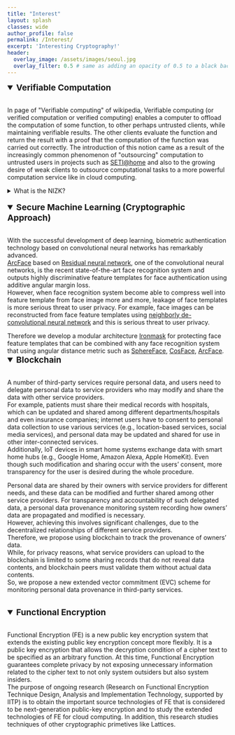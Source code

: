 ```yaml
---
title: "Interest"
layout: splash
classes: wide
author_profile: false
permalink: /Interest/
excerpt: 'Interesting Cryptography!'
header:
  overlay_image: /assets/images/seoul.jpg
  overlay_filter: 0.5 # same as adding an opacity of 0.5 to a black background
---
```


<details open>
    <summary style="font-size:1.2rem; font-weight:bold;">
        Verifiable Computation
    </summary>
    <br>
    <p>In page of "Verifiable computing" of wikipedia, Verifiable computing (or verified computation or verified computing) enables a computer to offload the computation of some function, to other perhaps untrusted clients, while maintaining verifiable results. The other clients evaluate the function and return the result with a proof that the computation of the function was carried out correctly. The introduction of this notion came as a result of the increasingly common phenomenon of "outsourcing" computation to untrusted users in projects such as <A href="https://en.wikipedia.org/wiki/SETI@home">SETI@home</A> and also to the growing desire of weak clients to outsource computational tasks to a more powerful computation service like in cloud computing.</p>
    <details>
        <summary>
            What is the NIZK?
        </summary>
        Interactive Proofs (IPs) and Arguments
        <ul type="square">
            <li><p>Prover <i>P</i> and Verfier <i>V</i><br>
                1. <i>P</i> solves a problem on a given input.<br>
                2. Tells <i>V</i> the answer.<br>
                3. Then <i>P</i> proves to <i>V</i> that the answer is correct.</p>
                <ul type="none">
                    <li><p>Requirements:<br>
                        <u>Completeness</u>: If the answer is true, the honest <i>V</i> will be convinced of this fact by an untrusted <i>P</i> (honest <i>P</i> in ZKP).<br>
                        <u>Soundness</u>: If the answer is false, no <i>P</i> (no cheating <i>P</i> in ZKP) can convince the honest <i>V</i> that it is true, except with some small probability.</p>
                    </li>
                </ul>
            </li>
            <li><p>Difference of IPs and Arguments<br>
                The difference is that the prover is restricted to be a polynomial-time algorithm for an interactive arguement, whereas no such restrictions on the prover apply for an interactive proof.</p>
            </li>
        </ul>
        Zero-Knowledge Proof (ZKP) and Non-Interactive Proofs
        <ul type="square">
            <li><p>Zero-Knowledge Proof<br>
                ZKP is one of the IPs and is a method by which <i>P</i> can prove to <i>V</i> that they know a secret, without conveying any information apart from the fact that they know the secret.<br></p>
                <ul type="none">
                    <li><p>More requirement for ZKP:<br>
                        <u>Zero-knowledge</u>: If the answer is true, no <i>V</i> learns anything other than the fact that the answer is true.</p>
                    </li>
                </ul>
            </li>
            <li><p>Non-Interactive Proofs<br>
                Non-Interactive Proofs require no interaction between the <i>P</i> and <i>V</i>.</p>
            </li>
        </ul>
        Therefore, Non-interactive zero-knowledge proofs (also known as NIZK, zk-SNARK) are zero-knowledge proofs that require no interaction between the <i>P</i> and <i>V</i>.
    </details>
</details>

<br>

<details open>
    <summary style="font-size:1.2rem; font-weight:bold;">
        Secure Machine Learning (Cryptographic Approach)
    </summary>
    <br>
    <p>With the successful development of deep learning, biometric authentication technology based on convolutional neural networks has remarkably advanced.<br>
    <A href="https://arxiv.org/abs/1801.07698/">ArcFace</A> based on <A href="https://arxiv.org/abs/1512.03385">Residual neural network</A>, one of the convolutional neural networks, is the recent state-of-the-art face recognition system and outputs highly discriminative feature templates for face authentication using additive angular margin loss.<br>
    However, when face recognition system become able to compress well into feature template from face image more and more, leakage of face templates is more serious threat to user privacy. For example, face images can be reconstructed from face feature templates using <A href="https://arxiv.org/abs/1703.00832">neighborly de-convolutional neural network</A> and this is serious threat to user privacy.</p>
    Therefore we develop a modular architecture <A href="https://openaccess.thecvf.com/content/CVPR2021/html/Kim_IronMask_Modular_Architecture_for_Protecting_Deep_Face_Template_CVPR_2021_paper.html">Ironmask</A> for protecting face feature templates that can be combined with any face recognition system that using angular distance metric such as <A href="https://arxiv.org/abs/1704.08063">SphereFace</A>, <A href="https://arxiv.org/abs/1801.09414">CosFace</A>, <A href="https://arxiv.org/abs/1801.07698">ArcFace</A>.
    <br>
    <img src="{{ site.url }}{{ site.baseurl }}/assets/images/CVPR.jpg" alt="">
</details>

<details open>
    <summary style="font-size:1.2rem; font-weight:bold;">
        Blockchain
    </summary>
    <br>
    <p>A number of third-party services require personal data, and users need to delegate personal data to service providers who may modify and share the data with other service providers. <br>For example, patients must share their medical records with hospitals, which can be updated and shared among different departments/hospitals and even insurance companies; internet users have to consent to personal data collection to use various services (e.g., location-based services, social media services), and personal data may be updated and shared for use in other inter-connected services.<br>
      Additionally, IoT devices in smart home systems exchange data with smart home hubs (e.g., Google Home, Amazon Alexa, Apple HomeKit). Even though such modification and sharing occur with the users’ consent, more transparency for the user is desired during the whole procedure.
    </p>
    <p>Personal data are shared by their owners with service providers for different needs, and these data can be modified and further shared among other service providers. For transparency and accountability of such delegated data, a personal data provenance monitoring system recording how owners’ data are propagated and modified is necessary.<br>However, achieving this involves significant challenges, due to the decentralized relationships of different service providers.<br>Therefore, we propose using blockchain to track the provenance of owners’ data. <br>While, for privacy reasons, what service providers can upload to the blockchain is limited to some sharing records that do not reveal data contents, and blockchain peers must validate them without actual data contents. <br>So, we propose a new extended vector commitment (EVC) scheme for monitoring personal data provenance in third-party services.
    </p>
    <img src="{{ site.url }}{{ site.baseurl }}/assets/images/blockchain.jpg" alt="">
</details>
<br>
<details open>
    <summary style="font-size:1.2rem; font-weight:bold;">
        Functional Encryption
    </summary>
    <br>
    <p>Functional Encryption (FE) is a new public key encryption system that extends the existing public key encryption concept more flexibly. It is a public key encryption that allows the decryption condition of a cipher text to be specified as an arbitrary function. At this time, Functional Encryption guarantees complete privacy by not exposing unnecessary information related to the cipher text to not only system outsiders but also system insiders.<br>
    The purpose of ongoing research (Research on Functional Encryption Technique Design, Analysis and Implementation Technology, supported by IITP) is to obtain the important source technologies of FE that is considered to be next-generation public-key encryption and to study the extended technologies of FE for cloud computing. In addition, this research studies techniques of other cryptographic primetives like Lattices.</p>
    
</details>
